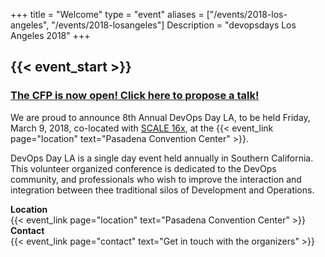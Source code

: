 +++
title = "Welcome"
type = "event"
aliases = ["/events/2018-los-angeles", "/events/2018-losangeles"]
Description = "devopsdays Los Angeles 2018"
+++

<h2>{{< event_start >}}</h2>

<h3 style="color: black;"> <a href="http://www.socallinuxexpo.org/scale/16x/cfp">The CFP is now open! Click here to propose a talk!</a></h3>

<p>We are proud to announce 8th Annual DevOps Day LA, to be held Friday, March 9, 2018, co-located with <a href='http://www.socallinuxexpo.org'>SCALE 16x</a>, at the {{< event_link page="location" text="Pasadena Convention Center" >}}.</p>

DevOps Day LA is a single day event held annually in Southern California. This volunteer organized conference is dedicated to the DevOps community, and professionals who wish to improve the interaction and integration between thee traditional silos of Development and Operations.

<div style="clear: both"></div>

<div class = "row">
  <div class = "col-md-2">
    <strong>Location</strong>
  </div>
  <div class = "col-md-8">
    {{< event_link page="location" text="Pasadena Convention Center" >}}
  </div>
</div>

<!-- <div class = "row">
  <div class = "col-md-2">
    <strong>Propose</strong>
  </div>
  <div class = "col-md-8">
    {{< event_link page="propose" text="Propose a talk!" >}}
  </div>
</div> -->

<div class = "row">
  <div class = "col-md-2">
    <strong>Contact</strong>
  </div>
  <div class = "col-md-8">
    {{< event_link page="contact" text="Get in touch with the organizers" >}}
  </div>
</div>
